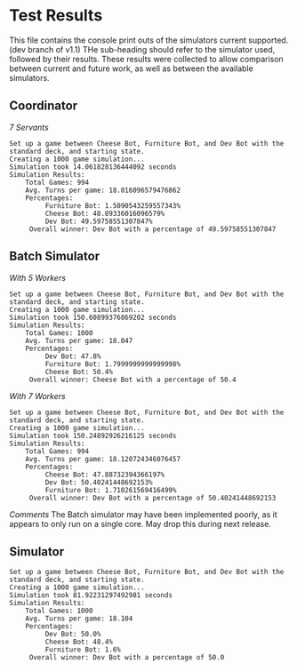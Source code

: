 # Test Results
This file contains the console print outs of the simulators current supported. (dev branch of v1.1)
THe sub-heading should refer to the simulator used, followed by their results. These results were collected to
allow comparison between current and future work, as well as between the available simulators.

## Coordinator
_7 Servants_
```
Set up a game between Cheese Bot, Furniture Bot, and Dev Bot with the standard deck, and starting state.
Creating a 1000 game simulation...
Simulation took 14.061828136444092 seconds
Simulation Results:
	Total Games: 994
	Avg. Turns per game: 18.016096579476862
	Percentages:
		 Furniture Bot: 1.5090543259557343%
		 Cheese Bot: 48.89336016096579%
		 Dev Bot: 49.59758551307847%
	 Overall winner: Dev Bot with a percentage of 49.59758551307847
```

## Batch Simulator
_With 5 Workers_
```
Set up a game between Cheese Bot, Furniture Bot, and Dev Bot with the standard deck, and starting state.
Creating a 1000 game simulation...
Simulation took 150.60899376869202 seconds
Simulation Results:
	Total Games: 1000
	Avg. Turns per game: 18.047
	Percentages: 
		 Dev Bot: 47.8%
		 Furniture Bot: 1.7999999999999998%
		 Cheese Bot: 50.4%
	 Overall winner: Cheese Bot with a percentage of 50.4
```

_With 7 Workers_
```
Set up a game between Cheese Bot, Furniture Bot, and Dev Bot with the standard deck, and starting state.
Creating a 1000 game simulation...
Simulation took 150.24892926216125 seconds
Simulation Results:
	Total Games: 994
	Avg. Turns per game: 18.120724346076457
	Percentages: 
		 Cheese Bot: 47.88732394366197%
		 Dev Bot: 50.40241448692153%
		 Furniture Bot: 1.710261569416499%
	 Overall winner: Dev Bot with a percentage of 50.40241448692153
```
_Comments_
The Batch simulator may have been implemented poorly, as it appears to only run on a single core.
May drop this during next release.

## Simulator
```
Set up a game between Cheese Bot, Furniture Bot, and Dev Bot with the standard deck, and starting state.
Creating a 1000 game simulation...
Simulation took 81.92231297492981 seconds
Simulation Results:
	Total Games: 1000
	Avg. Turns per game: 18.104
	Percentages: 
		 Dev Bot: 50.0%
		 Cheese Bot: 48.4%
		 Furniture Bot: 1.6%
	 Overall winner: Dev Bot with a percentage of 50.0
```
